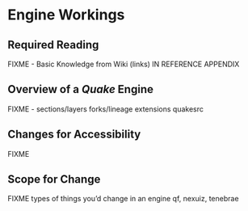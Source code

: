# Engine Workings

## Required Reading

FIXME - Basic Knowledge from Wiki (links) IN REFERENCE APPENDIX

## Overview of a *Quake* Engine

FIXME - sections/layers forks/lineage extensions quakesrc

## Changes for Accessibility

FIXME

## Scope for Change

FIXME types of things you’d change in an engine qf, nexuiz, tenebrae
